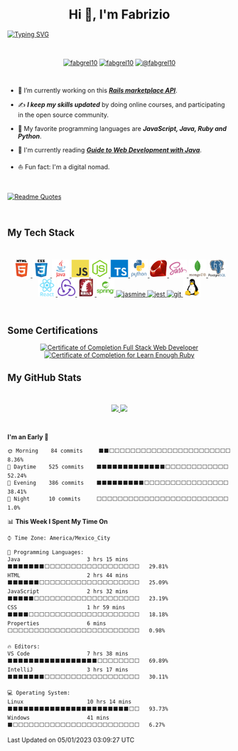 <h1 align="center">Hi 👋, I'm Fabrizio</h1>

[![Typing SVG](https://readme-typing-svg.herokuapp.com?duration=6000&color=2F80ED&background=D5E5FB1D&lines=I'm+a+full-stack+web+developer.;+Thanks+for+stopping+by!;Connect+with+me%3A)](https://git.io/typing-svg)

&nbsp;<p align="center">
<a href="https://linkedin.com/in/fabgrel10" target="blank"><img align="center" src="https://raw.githubusercontent.com/rahuldkjain/github-profile-readme-generator/master/src/images/icons/Social/linked-in-alt.svg" alt="fabgrel10" height="30" width="40" /></a>
<a href="https://twitter.com/fabgrel10" target="blank"><img align="center" src="https://raw.githubusercontent.com/rahuldkjain/github-profile-readme-generator/master/src/images/icons/Social/twitter.svg" alt="fabgrel10" height="30" width="40" /></a>
<a href="https://hashnode.com/@fabgrel10" target="blank"><img align="center" src="https://raw.githubusercontent.com/rahuldkjain/github-profile-readme-generator/master/src/images/icons/Social/hashnode.svg" alt="@fabgrel10" height="30" width="40" /></a>

</p>&nbsp;

- 🔭 I’m currently working on this [**_Rails marketplace API_**](https://github.com/fabgrel10/marketplace-api).

- ✍ **_I keep my skills updated_** by doing online courses, and participating in the open source community.

- 💬 My favorite programming languages are **_JavaScript, Java, Ruby and Python_**.

- 📖 I'm currently reading [**_Guide to Web Development with Java_**](https://link.springer.com/book/10.1007/978-3-030-62274-9).

- ⛵ Fun fact: I'm a digital nomad.

&nbsp;

[![Readme Quotes](https://quotes-github-readme.vercel.app/api?type=horizontal&theme=light)](https://github.com/piyushsuthar/github-readme-quotes)

&nbsp;

## My Tech Stack

&nbsp;

<p align="center">
      <a href="https://www.w3.org/html/" target="_blank" rel="noreferrer">
        <img
          src="https://raw.githubusercontent.com/devicons/devicon/master/icons/html5/html5-original-wordmark.svg"
          alt="html5"
          width="40"
          height="40"
        />
      </a>
      <a href="https://www.w3schools.com/css/" target="_blank" rel="noreferrer">
        <img
          src="https://raw.githubusercontent.com/devicons/devicon/master/icons/css3/css3-original-wordmark.svg"
          alt="css3"
          width="40"
          height="40"
        />
      </a>
      <a href="https://www.java.com/" target="_blank" rel="noreferrer">
        <img
          src="https://raw.githubusercontent.com/devicons/devicon/master/icons/java/java-original-wordmark.svg"
          alt="Spring"
          width="40"
          height="40"
        />
      </a>
      <a
        href="https://developer.mozilla.org/en-US/docs/Web/JavaScript"
        target="_blank"
        rel="noreferrer"
      >
        <img
          src="https://raw.githubusercontent.com/devicons/devicon/master/icons/javascript/javascript-original.svg"
          alt="javascript"
          width="40"
          height="40"
        />
      </a>
      <a href="https://www.nodejs.com" target="_blank" rel="noreferrer">
        <img
          src="https://raw.githubusercontent.com/devicons/devicon/master/icons/nodejs/nodejs-original.svg"
          alt="nodejs"
          width="40"
          height="40"
        />
      </a>
      <a href="https://www.typescript.com" target="_blank" rel="noreferrer">
        <img
          src="https://raw.githubusercontent.com/devicons/devicon/master/icons/typescript/typescript-original.svg"
          alt="typescript"
          width="40"
          height="40"
        />
      </a>
      <a href="https://www.python.org/" target="_blank" rel="noreferrer">
        <img
          src="https://raw.githubusercontent.com/devicons/devicon/master/icons/python/python-original-wordmark.svg"
          alt="Python"
          width="40"
          height="40"
        />
      </a>
      <a
        href="https://https://www.ruby-lang.org/"
        target="_blank"
        rel="noreferrer"
      >
        <img
          src="https://raw.githubusercontent.com/devicons/devicon/master/icons/ruby/ruby-original.svg"
          alt="python"
          width="40"
          height="40"
        />
      </a>
      <a href="https://sass-lang.com" target="_blank" rel="noreferrer">
        <img
          src="https://raw.githubusercontent.com/devicons/devicon/master/icons/sass/sass-original.svg"
          alt="sass"
          width="40"
          height="40"
        />
      </a>
      <a href="https://www.mongodb.com/" target="_blank" rel="noreferrer">
        <img
          src="https://raw.githubusercontent.com/devicons/devicon/master/icons/mongodb/mongodb-original-wordmark.svg"
          alt="mongodb"
          width="40"
          height="40"
        />
      </a>
      <a href="https://www.postgresql.org" target="_blank" rel="noreferrer">
        <img
          src="https://raw.githubusercontent.com/devicons/devicon/master/icons/postgresql/postgresql-original-wordmark.svg"
          alt="postgresql"
          width="40"
          height="40"
        />
      </a>
      <a href="https://reactjs.org/" target="_blank" rel="noreferrer">
        <img
          src="https://raw.githubusercontent.com/devicons/devicon/master/icons/react/react-original-wordmark.svg"
          alt="react"
          width="40"
          height="40"
        />
      </a>
      <a href="redux-toolkit.js.org" target="_blank" rel="noreferrer">
        <img
          src="https://raw.githubusercontent.com/devicons/devicon/master/icons/redux/redux-original.svg"
          alt="redux"
          width="40"
          height="40"
        />
      </a>
      <a href="https://rubyonrails.org" target="_blank" rel="noreferrer">
        <img
          src="https://raw.githubusercontent.com/devicons/devicon/master/icons/rails/rails-original-wordmark.svg"
          alt="rails"
          width="40"
          height="40"
        />
      </a>
      <a href="https://spring.io/" target="_blank" rel="noreferrer">
        <img
          src="https://raw.githubusercontent.com/devicons/devicon/master/icons/spring/spring-original-wordmark.svg"
          alt="Spring"
          width="40"
          height="40"
        />
      </a>
      <a href="https://jasmine.github.io/" target="_blank" rel="noreferrer">
        <img
          src="https://www.vectorlogo.zone/logos/jasmine/jasmine-icon.svg"
          alt="jasmine"
          width="40"
          height="40"
        />
      </a>
      <a href="https://jestjs.io" target="_blank" rel="noreferrer">
        <img
          src="https://www.vectorlogo.zone/logos/jestjsio/jestjsio-icon.svg"
          alt="jest"
          width="40"
          height="40"
        />
      </a>
      <a href="https://git-scm.com/" target="_blank" rel="noreferrer">
        <img
          src="https://www.vectorlogo.zone/logos/git-scm/git-scm-icon.svg"
          alt="git"
          width="40"
          height="40"
        />
      </a>
      <a href="https://www.linux.org/" target="_blank" rel="noreferrer">
        <img
          src="https://raw.githubusercontent.com/devicons/devicon/master/icons/linux/linux-original.svg"
          alt="linux"
          width="40"
          height="40"
        />
      </a>
    </p>&nbsp;

## Some Certifications

<p align="center">
  <a href="https://www.credential.net/e7578d36-774a-43a4-9d6e-4f17f379277e#gs.87vgsk"><img src="https://api.accredible.com/v1/frontend/credential_website_embed_image/badge/55920424" alt="Certificate of Completion Full Stack Web Developer" width="90px"></a>
  <a href="https://www.learnenough.com/certificates/fabrizio"><img src="https://www.learnenough.com/certificates/fabrizio/ruby-tutorial.svg" alt="Certificate of Completion for Learn Enough Ruby"></a>
</p>

## My GitHub Stats

&nbsp;

<p align="center">
  <a href="https://github.com/anuraghazra/github-readme-stats">
    <img src="https://github-readme-stats.vercel.app/api?username=fabgrel10&count_private=true8&show_icons=true" width="450px">
  </a>
  <a href="https://github.com/anuraghazra/github-readme-stats">
    <img src="https://github-readme-stats.vercel.app/api/top-langs/?username=fabgrel10&layout=compact&langs_count=8" width="325px">
  </a>
</p>

&nbsp;

<!--START_SECTION:waka-->
**I'm an Early 🐤** 

```text
🌞 Morning    84 commits     ⬛⬛⬜⬜⬜⬜⬜⬜⬜⬜⬜⬜⬜⬜⬜⬜⬜⬜⬜⬜⬜⬜⬜⬜⬜   8.36% 
🌆 Daytime    525 commits    ⬛⬛⬛⬛⬛⬛⬛⬛⬛⬛⬛⬛⬛⬜⬜⬜⬜⬜⬜⬜⬜⬜⬜⬜⬜   52.24% 
🌃 Evening    386 commits    ⬛⬛⬛⬛⬛⬛⬛⬛⬛⬜⬜⬜⬜⬜⬜⬜⬜⬜⬜⬜⬜⬜⬜⬜⬜   38.41% 
🌙 Night      10 commits     ⬜⬜⬜⬜⬜⬜⬜⬜⬜⬜⬜⬜⬜⬜⬜⬜⬜⬜⬜⬜⬜⬜⬜⬜⬜   1.0%

```


📊 **This Week I Spent My Time On** 

```text
⌚︎ Time Zone: America/Mexico_City

💬 Programming Languages: 
Java                     3 hrs 15 mins       ⬛⬛⬛⬛⬛⬛⬛⬜⬜⬜⬜⬜⬜⬜⬜⬜⬜⬜⬜⬜⬜⬜⬜⬜⬜   29.81% 
HTML                     2 hrs 44 mins       ⬛⬛⬛⬛⬛⬛⬜⬜⬜⬜⬜⬜⬜⬜⬜⬜⬜⬜⬜⬜⬜⬜⬜⬜⬜   25.09% 
JavaScript               2 hrs 32 mins       ⬛⬛⬛⬛⬛⬜⬜⬜⬜⬜⬜⬜⬜⬜⬜⬜⬜⬜⬜⬜⬜⬜⬜⬜⬜   23.19% 
CSS                      1 hr 59 mins        ⬛⬛⬛⬛⬜⬜⬜⬜⬜⬜⬜⬜⬜⬜⬜⬜⬜⬜⬜⬜⬜⬜⬜⬜⬜   18.18% 
Properties               6 mins              ⬜⬜⬜⬜⬜⬜⬜⬜⬜⬜⬜⬜⬜⬜⬜⬜⬜⬜⬜⬜⬜⬜⬜⬜⬜   0.98%

🔥 Editors: 
VS Code                  7 hrs 38 mins       ⬛⬛⬛⬛⬛⬛⬛⬛⬛⬛⬛⬛⬛⬛⬛⬛⬛⬜⬜⬜⬜⬜⬜⬜⬜   69.89% 
IntelliJ                 3 hrs 17 mins       ⬛⬛⬛⬛⬛⬛⬛⬜⬜⬜⬜⬜⬜⬜⬜⬜⬜⬜⬜⬜⬜⬜⬜⬜⬜   30.11%

💻 Operating System: 
Linux                    10 hrs 14 mins      ⬛⬛⬛⬛⬛⬛⬛⬛⬛⬛⬛⬛⬛⬛⬛⬛⬛⬛⬛⬛⬛⬛⬛⬜⬜   93.73% 
Windows                  41 mins             ⬛⬜⬜⬜⬜⬜⬜⬜⬜⬜⬜⬜⬜⬜⬜⬜⬜⬜⬜⬜⬜⬜⬜⬜⬜   6.27%

```


 Last Updated on 05/01/2023 03:09:27 UTC
<!--END_SECTION:waka-->
